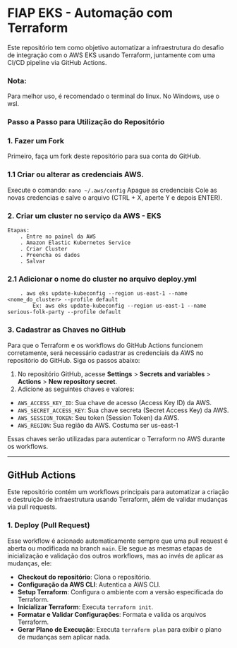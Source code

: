 # FIAP EKS - Automação com Terraform

Este repositório tem como objetivo automatizar a infraestrutura do desafio de integração com o AWS EKS usando Terraform, juntamente com uma CI/CD pipeline via GitHub Actions.

### Nota: 
Para melhor uso, é recomendado o terminal do linux. No Windows, use o wsl.

### Passo a Passo para Utilização do Repositório

### 1. Fazer um Fork
Primeiro, faça um fork deste repositório para sua conta do GitHub.

### 1.1 Criar ou alterar as credenciais AWS.

Execute o comando: `nano ~/.aws/config`
Apague as credenciais 
Cole as novas credencias e salve o arquivo (CTRL + X, aperte Y e depois ENTER).

### 2. Criar um cluster no serviço da AWS - EKS
    Etapas:
        . Entre no painel da AWS 
        . Amazon Elastic Kubernetes Service
        . Criar Cluster
        . Preencha os dados
        . Salvar

### 2.1 Adicionar o nome do cluster no arquivo deploy.yml

        . aws eks update-kubeconfig --region us-east-1 --name <nome_do_cluster> --profile default
            Ex: aws eks update-kubeconfig --region us-east-1 --name serious-folk-party --profile default

### 3. Cadastrar as Chaves no GitHub

Para que o Terraform e os workflows do GitHub Actions funcionem corretamente, será necessário cadastrar as credenciais da AWS no repositório do GitHub. Siga os passos abaixo:

1. No repositório GitHub, acesse **Settings** > **Secrets and variables** > **Actions** > **New repository secret**.
2. Adicione as seguintes chaves e valores:

- `AWS_ACCESS_KEY_ID`: Sua chave de acesso (Access Key ID) da AWS. 
- `AWS_SECRET_ACCESS_KEY`: Sua chave secreta (Secret Access Key) da AWS.
- `AWS_SESSION_TOKEN`: Seu token (Session Token) da AWS.
- `AWS_REGION`: Sua região da AWS. Costuma ser us-east-1 

Essas chaves serão utilizadas para autenticar o Terraform no AWS durante os workflows.

---

## GitHub Actions

Este repositório contém um workflows principais para automatizar a criação e destruição de infraestrutura usando Terraform, além de validar mudanças via pull requests.

### 1. **Deploy (Pull Request)**

Esse workflow é acionado automaticamente sempre que uma pull request é aberta ou modificada na branch `main`. Ele segue as mesmas etapas de inicialização e validação dos outros workflows, mas ao invés de aplicar as mudanças, ele:

- **Checkout do repositório**: Clona o repositório.
- **Configuração da AWS CLI**: Autentica a AWS CLI.
- **Setup Terraform**: Configura o ambiente com a versão especificada do Terraform.
- **Inicializar Terraform**: Executa `terraform init`.
- **Formatar e Validar Configurações**: Formata e valida os arquivos Terraform.
- **Gerar Plano de Execução**: Executa `terraform plan` para exibir o plano de mudanças sem aplicar nada.
